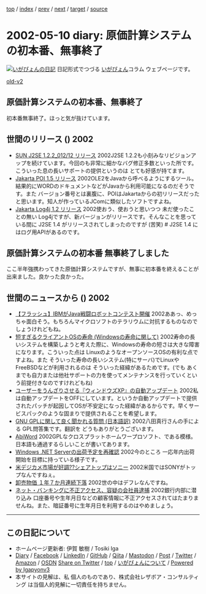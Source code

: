 [top](../index.html) 
 / [index](index.html) 
 / [prev](ig020504.html) 
 / [next](ig020511.html) 
 / [target](https://www.igapyon.jp/igapyon/diary/2002/ig020510.html) 
 / [source](https://github.com/igapyon/diary/blob/master/2002/ig020510.src.md) 

2002-05-10 diary: 原価計算システムの初本番、無事終了
=====================================================================================================
[![いがぴょんの日記](https://www.igapyon.jp/igapyon/diary/images/iga202308_128.jpg "いがぴょん")](https://www.igapyon.jp/igapyon/diary/memo/memoigapyon.html) 日記形式でつづる [いがぴょん](https://www.igapyon.jp/igapyon/diary/memo/memoigapyon.html)コラム ウェブページです。

[old-v2](ig020510-orig.html)

## 原価計算システムの初本番、無事終了

初本番無事終了。ほっと気が抜けています。


## 世間のリリース () 2002

* [SUN J2SE 1.2.2_012/12 リリース](http://java.sun.com/products/jdk/1.2/index.html)  2002J2SE 1.2.2も小刻みなリビジョンアップを続けています。今回のも非常に細かなバグ修正多数といった所です。こういった息の長いサポートの提供というのは とても好感が持てます。
* [Jakarta POI 1.5 リリース](http://jakarta.apache.org/poi/)  2002OLE2をJavaから呼べるようにするツール。結果的にWORDのドキュメントなどがJavaから利用可能になるのだそうです。また バージョン番号とは裏腹に、POIはJakartaからの初リリースだったと思います。知人が作っているJComに類似したソフトですよね。
* [Jakarta Log4j 1.2 リリース](http://jakarta.apache.org/log4j/docs/)  2002使おう、使おうと思いつつ 未だ使ったことの無い Log4jですが、新バージョンがリリースです。そんなことを思っている間に J2SE 1.4 がリリースされてしまったのですが (苦笑) # J2SE 1.4 にはログ用APIがあるのです。

## 原価計算システムの初本番 無事終了しました

ここ半年強携わってきた原価計算システムですが、無事に初本番を終えることが出来ました。良かった良かった。

## 世間のニュースから () 2002

* [【フラッシュ】IBMがJava戦闘ロボットコンテスト開催](http://cnet.sphere.ne.jp/News/Flash/2002/2002-0510-F-1.html)  2002ああっ、めっちゃ面白そう。もちろんマイクロソフトのテラリウムに対抗するものなのでしょうけれどもね。
* [短すぎるクライアントOSの寿命 (Windowsの寿命に関して)](http://itpro.nikkeibp.co.jp/free/ITPro/OPINION/20020508/1/)  2002寿命の長いシステムを構築しようと考えた際に、Windowsの寿命の短さは大きな障害になります。こういった点は LinuxのようなオープンソースOSの有利な点ですよね。また そういった寿命の長いシステム(特にサーバ)でLinuxやFreeBSDなどが利用されるのは そういった経緯があるためです。(でも あくまでも自力または他社サポートの力を使ってメンテナンスを行っていくという前提付きなのですけれどもね)
* [ユーザーをうんざりさせる『ウィンドウズXP』の自動アップデート](http://www.hotwired.co.jp/news/news/20020507304.html)  2002私は自動アップデートをOFFにしています。というか自動アップデートで提供されたパッチが起因してOSが不安定になった経緯があるからです。早くサービスパックのような固まりで提供されることを希望します。
* [GNU GPLに関して良く聞かれる質問 (日本語訳)](http://www.gnu.org/licenses/gpl-faq.ja.html)  2002八田真行さんの手による GPL問答集です。翻訳を どうもありがとうございます。
* [AbiWord](http://www.abiword.com/)  2002GPLなクロスプラットホームワープロソフト、である模様。日本語も通過するらしいことが書いてあります。
* [Windows .NET Serverの出荷予定を再確認](http://www.zdnet.co.jp/news/0205/10/nebt_13.html)  2002今のところ 一応年内出荷開始を目標に持っている様子です。
* [米デジカメ市場が好調??シェアトップはソニー](http://www.zdnet.co.jp/news/0205/10/nebt_04.html)  2002米国ではSONYがトップなんですねぇ。
* [卸売物価 １年７か月連続下落](http://www.nhk.or.jp/news/2002/05/10/grri84000000c4fv.html)  2002世の中はデフレなんですね。
* [ネット・バンキングに不正アクセス、容疑の会社員逮捕](http://www.asahi.com/national/update/0510/018.html?2002)  2002銀行内部に潜り込み 口座番号や生年月日などの顧客情報に不正アクセスされてはたまりませんね。また、暗証番号に生年月日を利用するのはやめましょう。


----------------------------------------------------------------------------------------------------

## この日記について

* ホームページ更新者: 伊賀 敏樹 / Tosiki Iga
* [Diary](https://www.igapyon.jp/igapyon/diary/) / [Facebook](https://www.facebook.com/igapyon) / [LinkedIn](https://www.linkedin.com/in/toshikiiga) / [GitHub](https://github.com/igapyon) / [Qiita](https://qiita.com/igapyon) / [Mastodon](https://social.vivaldi.net/@igapyon) / [Post](https://post.news/igapyon) / [Twitter](https://twitter.com/ToshikiIga) / [Amazon](https://www.amazon.co.jp/%E4%BC%8A%E8%B3%80-%E6%95%8F%E6%A8%B9/e/B004LTQWCQ) / [OSDN](https://ja.osdn.net/users/iga/)
[Share on Twitter](https://twitter.com/intent/tweet?hashtags=igapyon%2Cdiary%2C%E3%81%84%E3%81%8C%E3%81%B4%E3%82%87%E3%82%93&text=%E5%8E%9F%E4%BE%A1%E8%A8%88%E7%AE%97%E3%82%B7%E3%82%B9%E3%83%86%E3%83%A0%E3%81%AE%E5%88%9D%E6%9C%AC%E7%95%AA%E3%80%81%E7%84%A1%E4%BA%8B%E7%B5%82%E4%BA%86&url=https%3A%2F%2Fwww.igapyon.jp%2Figapyon%2Fdiary%2F2002%2Fig020510.html) / [top](../index.html) / [いがぴょんについて](https://www.igapyon.jp/igapyon/diary/memo/memoigapyon.html) / [Powered by Igapyonv3](https://github.com/igapyon/igapyonv3)
* 本サイトの見解は、私 個人のものであり、株式会社レザボア・コンサルティング は当個人的見解に一切責任を持ちません。 
